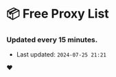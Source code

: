 # :package: Free Proxy List
### Updated every 15 minutes.

- Last updated: `2024-07-25 21:21`

:heart:
